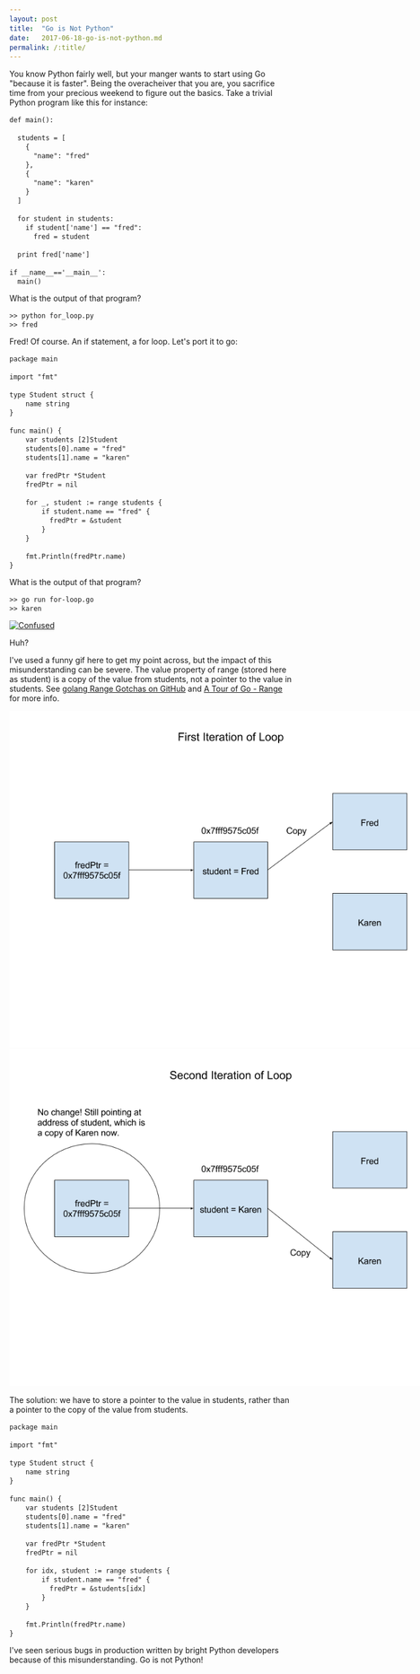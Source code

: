 ```yaml
---
layout: post
title:  "Go is Not Python"
date:   2017-06-18-go-is-not-python.md
permalink: /:title/
---
```


You know Python fairly well, but your manger wants to start using Go "because it is faster". Being the overacheiver that you are, you sacrifice time from your precious weekend to figure out the basics. Take a trivial Python program like this for instance:

```
def main():

  students = [
    {
      "name": "fred"
    },
    {
      "name": "karen"
    }
  ]

  for student in students:
    if student['name'] == "fred":
      fred = student

  print fred['name']

if __name__=='__main__':
  main()
```

What is the output of that program? 

```
>> python for_loop.py
>> fred
```

Fred! Of course. An if statement, a for loop. Let's port it to go:

```
package main

import "fmt"

type Student struct {
    name string
}

func main() {
    var students [2]Student
    students[0].name = "fred"
    students[1].name = "karen"

    var fredPtr *Student
    fredPtr = nil

    for _, student := range students {
        if student.name == "fred" {
          fredPtr = &student
        }
    }

    fmt.Println(fredPtr.name)
}
```

What is the output of that program?

```
>> go run for-loop.go 
>> karen
```

<div style="width: 410px" class="wp-caption alignnone">
  <a href="https://media1.giphy.com/media/ma7VlDSlty3EA/giphy.gif"><img alt="Confused" src="https://media1.giphy.com/media/ma7VlDSlty3EA/giphy.gif" height="224" /></a>
  
  <p class="wp-caption-text">
    Huh?
  </p>
</div>

I've used a funny gif here to get my point across, but the impact of this misunderstanding can be severe. The value property of range (stored here as student) is a copy of the value from students, not a pointer to the value in students. See [golang Range Gotchas on GitHub](https://github.com/golang/go/wiki/Range#gotchas) and [A Tour of Go - Range](https://tour.golang.org/moretypes/16) for more info.

<div style="width: 800px" class="wp-caption alignnone">
  <a href="/assets/images/seanhelvey/2017/GolangRange1.png"><img alt="Confused" src="/assets/images/seanhelvey/2017/GolangRange1.png"/></a>
</div>

<div style="width: 800px" class="wp-caption alignnone">
  <a href="/assets/images/seanhelvey/2017/GolangRange2.png"><img alt="Confused" src="/assets/images/seanhelvey/2017/GolangRange2.png"/></a>
</div>

The solution: we have to store a pointer to the value in students, rather than a pointer to the copy of the value from students.

```
package main

import "fmt"

type Student struct {
    name string
}

func main() {
    var students [2]Student
    students[0].name = "fred"
    students[1].name = "karen"

    var fredPtr *Student
    fredPtr = nil

    for idx, student := range students {
        if student.name == "fred" {
          fredPtr = &students[idx]
        }
    }

    fmt.Println(fredPtr.name)
}
```
I've seen serious bugs in production written by bright Python developers because of this misunderstanding. Go is not Python!